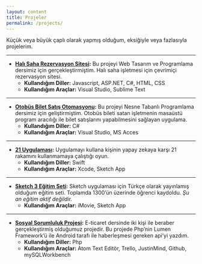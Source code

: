 ```yaml
---
layout: content
title: Projeler
permalink: /projects/
---
```

Küçük veya büyük çaplı olarak yapmış olduğum, eksiğiyle veya fazlasıyla projelerim.

------
- **[Halı Saha Rezervasyon Sitesi](https://github.com/mrabdullahsahin/hali-saha-rezervasyon-sitesi):** Bu projeyi Web Tasarım ve Programlama dersimiz için gerçekleştirmiştim. Halı saha işletmesi için çevrimiçi rezervasyon sitesi.
  - __Kullandığım Diller:__ Javascript, ASP.NET, C#, HTML, CSS
  - __Kullandığım Araçlar:__ Visual Studio, Sublime Text

------
- **[Otobüs Bilet Satış Otomasyonu](https://github.com/mrabdullahsahin/Otobus-Bilet-Otomasyonu):** Bu projeyi Nesne Tabanlı Programlama dersimiz için geliştirmiştim. Otobüs bileti satan işletmenin masaüstü program aracılığı ile bilet satışlarını yapabilmesini sağlayan uygulama.
  - __Kullandığım Diller:__ C#
  - __Kullandığım Araçlar:__ Visual Studio, MS Acces

------
- **[21 Uygulaması](https://github.com/mrabdullahsahin/21-App):** Uygulamayı kullana kişinin yapay zekaya karşı 21 rakamını kullanmamaya çalıştığı oyun.
  - __Kullandığım Diller:__ Swift
  - __Kullandığım Araçlar:__ Xcode, Sketch App

------
- **[Sketch 3 Eğitim Seti](https://www.udemy.com/user/abdullahahin4/):** Sketch uygulaması için Türkçe olarak yayınlamış olduğum eğitim seti. Toplamda 1300’ün üzerinde öğrenci kaydoldu. *Şu an eğitim aktif değildir.*
  - __Kullandığım Araçlar:__ iMovie, Sketch App

------
- **[Sosyal Sorumluluk Projesi](https://www.udemy.com/user/abdullahahin4/):** E-ticaret dersinde iki kişi ile beraber gerçekleştirmiş olduğumuz projedir. Bu projede Php’nin Lumen 			Framework’ü ile Android tarafı ile haberleşmesi gereken api’yi yazdım.
  - __Kullandığım Diller:__ Php
  - __Kullandığım Araçlar:__ Atom Text Editör, Trello, JustinMind, Github, mySQLWorkbench
